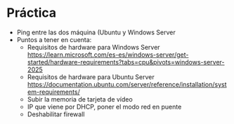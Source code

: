 # Práctica

- Ping entre las dos máquina (Ubuntu y Windows Server
- Puntos a tener en cuenta:
    - Requisitos de hardware para Windows Server https://learn.microsoft.com/es-es/windows-server/get-started/hardware-requirements?tabs=cpu&pivots=windows-server-2025
    - Requisitos de hardware para Ubuntu Server https://documentation.ubuntu.com/server/reference/installation/system-requirements/
    - Subir la memoria de tarjeta de vídeo
    - IP que viene por DHCP, poner el modo red en puente
    - Deshabilitar firewall
